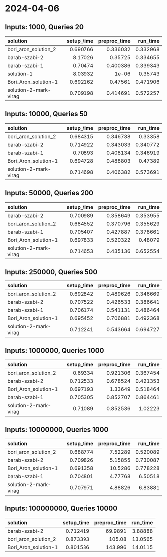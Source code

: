 # 2024-04-06

## Inputs: 1000, Queries 20

| solution              |   setup_time |   preproc_time |   run_time |
|:----------------------|-------------:|---------------:|-----------:|
| bori_aron_solution_2  |     0.690766 |       0.336032 |   0.332968 |
| barab-szabi-2         |     8.17026  |       0.35725  |   0.334655 |
| barab-szabi-1         |     0.70474  |       0.400386 |   0.339343 |
| solution-1            |     8.03932  |       1e-06    |   0.35743  |
| Bori_Aron_solution-1  |     0.692162 |       0.47561  |   0.471906 |
| solution-2-mark-virag |     0.709198 |       0.414691 |   0.572257 |

## Inputs: 10000, Queries 50

| solution              |   setup_time |   preproc_time |   run_time |
|:----------------------|-------------:|---------------:|-----------:|
| bori_aron_solution_2  |     0.684315 |       0.346738 |   0.33358  |
| barab-szabi-2         |     0.714922 |       0.343033 |   0.340772 |
| barab-szabi-1         |     0.70893  |       0.408134 |   0.346919 |
| Bori_Aron_solution-1  |     0.694728 |       0.488803 |   0.47389  |
| solution-2-mark-virag |     0.714698 |       0.406382 |   0.573691 |

## Inputs: 50000, Queries 200

| solution              |   setup_time |   preproc_time |   run_time |
|:----------------------|-------------:|---------------:|-----------:|
| barab-szabi-2         |     0.700989 |       0.358649 |   0.353955 |
| bori_aron_solution_2  |     0.684552 |       0.370796 |   0.355629 |
| barab-szabi-1         |     0.705407 |       0.427887 |   0.378661 |
| Bori_Aron_solution-1  |     0.697833 |       0.520322 |   0.48079  |
| solution-2-mark-virag |     0.714653 |       0.435136 |   0.652554 |

## Inputs: 250000, Queries 500

| solution              |   setup_time |   preproc_time |   run_time |
|:----------------------|-------------:|---------------:|-----------:|
| bori_aron_solution_2  |     0.692842 |       0.489626 |   0.346669 |
| barab-szabi-2         |     0.707522 |       0.426533 |   0.386641 |
| barab-szabi-1         |     0.706174 |       0.541131 |   0.486464 |
| Bori_Aron_solution-1  |     0.695452 |       0.706881 |   0.492368 |
| solution-2-mark-virag |     0.712241 |       0.543664 |   0.694727 |

## Inputs: 1000000, Queries 1000

| solution              |   setup_time |   preproc_time |   run_time |
|:----------------------|-------------:|---------------:|-----------:|
| bori_aron_solution_2  |     0.69334  |       0.921306 |   0.367454 |
| barab-szabi-2         |     0.712533 |       0.678524 |   0.421353 |
| Bori_Aron_solution-1  |     0.697193 |       1.33649  |   0.518464 |
| barab-szabi-1         |     0.705305 |       0.852707 |   0.864461 |
| solution-2-mark-virag |     0.71089  |       0.852536 |   1.02223  |

## Inputs: 10000000, Queries 1000

| solution              |   setup_time |   preproc_time |   run_time |
|:----------------------|-------------:|---------------:|-----------:|
| bori_aron_solution_2  |     0.688774 |        7.52289 |   0.520089 |
| barab-szabi-2         |     0.709826 |        5.15855 |   0.730087 |
| Bori_Aron_solution-1  |     0.691358 |       10.5286  |   0.778228 |
| barab-szabi-1         |     0.704801 |        4.77768 |   6.50518  |
| solution-2-mark-virag |     0.707971 |        4.88826 |   6.83881  |

## Inputs: 100000000, Queries 10000

| solution             |   setup_time |   preproc_time |   run_time |
|:---------------------|-------------:|---------------:|-----------:|
| barab-szabi-2        |     0.712419 |        69.9891 |    3.88888 |
| bori_aron_solution_2 |     0.873393 |       105.08   |   13.0565  |
| Bori_Aron_solution-1 |     0.801536 |       143.996  |   14.0115  |